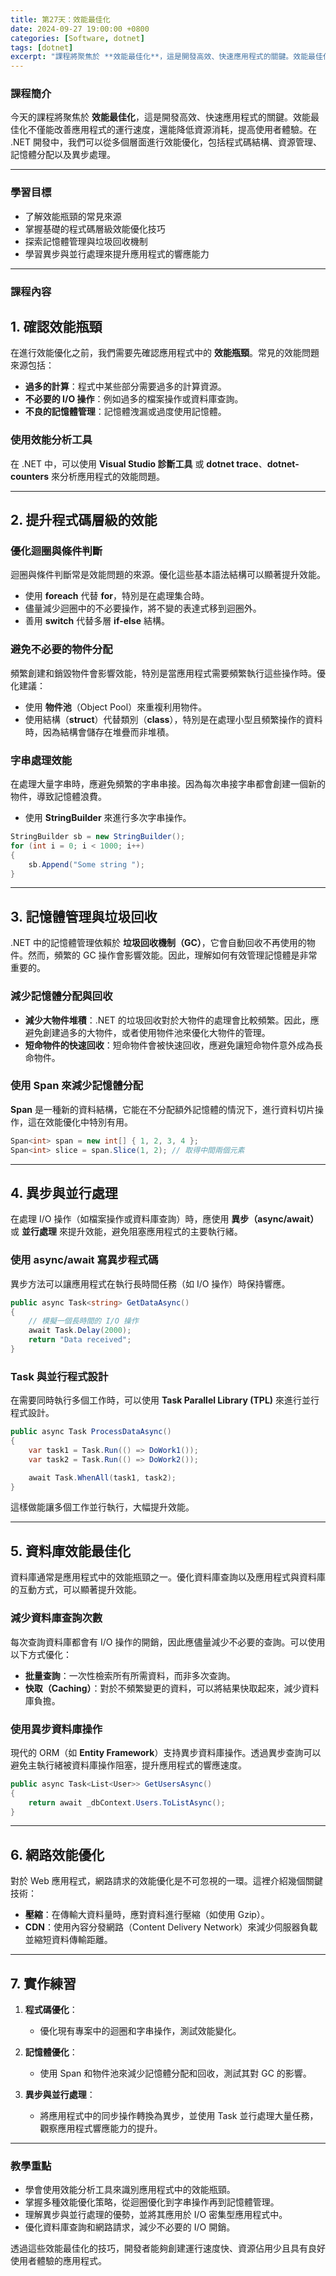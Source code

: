 ```yaml
---
title: 第27天：效能最佳化
date: 2024-09-27 19:00:00 +0800
categories: [Software, dotnet]
tags: [dotnet] 
excerpt: "課程將聚焦於 **效能最佳化**，這是開發高效、快速應用程式的關鍵。效能最佳化不僅能改善應用程式的運行速度，還能降低資源消耗，提高使用者體驗。在 .NET 開發中，我們可以從多個層面進行效能優化，包括程式碼結構、資源管理、記憶體分配以及異步處理"
---
```


### 課程簡介

今天的課程將聚焦於 **效能最佳化**，這是開發高效、快速應用程式的關鍵。效能最佳化不僅能改善應用程式的運行速度，還能降低資源消耗，提高使用者體驗。在 .NET 開發中，我們可以從多個層面進行效能優化，包括程式碼結構、資源管理、記憶體分配以及異步處理。

---

### 學習目標
- 了解效能瓶頸的常見來源
- 掌握基礎的程式碼層級效能優化技巧
- 探索記憶體管理與垃圾回收機制
- 學習異步與並行處理來提升應用程式的響應能力

---

### 課程內容

## 1. 確認效能瓶頸

在進行效能優化之前，我們需要先確認應用程式中的 **效能瓶頸**。常見的效能問題來源包括：
- **過多的計算**：程式中某些部分需要過多的計算資源。
- **不必要的 I/O 操作**：例如過多的檔案操作或資料庫查詢。
- **不良的記憶體管理**：記憶體洩漏或過度使用記憶體。

### 使用效能分析工具

在 .NET 中，可以使用 **Visual Studio 診斷工具** 或 **dotnet trace**、**dotnet-counters** 來分析應用程式的效能問題。

---

## 2. 提升程式碼層級的效能

### 優化迴圈與條件判斷

迴圈與條件判斷常是效能問題的來源。優化這些基本語法結構可以顯著提升效能。

- 使用 **foreach** 代替 **for**，特別是在處理集合時。
- 儘量減少迴圈中的不必要操作，將不變的表達式移到迴圈外。
- 善用 **switch** 代替多層 **if-else** 結構。

### 避免不必要的物件分配

頻繁創建和銷毀物件會影響效能，特別是當應用程式需要頻繁執行這些操作時。優化建議：
- 使用 **物件池**（Object Pool）來重複利用物件。
- 使用結構（**struct**）代替類別（**class**），特別是在處理小型且頻繁操作的資料時，因為結構會儲存在堆疊而非堆積。

### 字串處理效能

在處理大量字串時，應避免頻繁的字串串接。因為每次串接字串都會創建一個新的物件，導致記憶體浪費。

- 使用 **StringBuilder** 來進行多次字串操作。
  
```csharp
StringBuilder sb = new StringBuilder();
for (int i = 0; i < 1000; i++)
{
    sb.Append("Some string ");
}
```

---

## 3. 記憶體管理與垃圾回收

.NET 中的記憶體管理依賴於 **垃圾回收機制（GC）**，它會自動回收不再使用的物件。然而，頻繁的 GC 操作會影響效能。因此，理解如何有效管理記憶體是非常重要的。

### 減少記憶體分配與回收

- **減少大物件堆積**：.NET 的垃圾回收對於大物件的處理會比較頻繁。因此，應避免創建過多的大物件，或者使用物件池來優化大物件的管理。
- **短命物件的快速回收**：短命物件會被快速回收，應避免讓短命物件意外成為長命物件。

### 使用 Span<T> 來減少記憶體分配

**Span<T>** 是一種新的資料結構，它能在不分配額外記憶體的情況下，進行資料切片操作，這在效能優化中特別有用。

```csharp
Span<int> span = new int[] { 1, 2, 3, 4 };
Span<int> slice = span.Slice(1, 2); // 取得中間兩個元素
```

---

## 4. 異步與並行處理

在處理 I/O 操作（如檔案操作或資料庫查詢）時，應使用 **異步（async/await）** 或 **並行處理** 來提升效能，避免阻塞應用程式的主要執行緒。

### 使用 async/await 寫異步程式碼

異步方法可以讓應用程式在執行長時間任務（如 I/O 操作）時保持響應。

```csharp
public async Task<string> GetDataAsync()
{
    // 模擬一個長時間的 I/O 操作
    await Task.Delay(2000);
    return "Data received";
}
```

### Task 與並行程式設計

在需要同時執行多個工作時，可以使用 **Task Parallel Library (TPL)** 來進行並行程式設計。

```csharp
public async Task ProcessDataAsync()
{
    var task1 = Task.Run(() => DoWork1());
    var task2 = Task.Run(() => DoWork2());

    await Task.WhenAll(task1, task2);
}
```

這樣做能讓多個工作並行執行，大幅提升效能。

---

## 5. 資料庫效能最佳化

資料庫通常是應用程式中的效能瓶頸之一。優化資料庫查詢以及應用程式與資料庫的互動方式，可以顯著提升效能。

### 減少資料庫查詢次數

每次查詢資料庫都會有 I/O 操作的開銷，因此應儘量減少不必要的查詢。可以使用以下方式優化：
- **批量查詢**：一次性檢索所有所需資料，而非多次查詢。
- **快取（Caching）**：對於不頻繁變更的資料，可以將結果快取起來，減少資料庫負擔。

### 使用異步資料庫操作

現代的 ORM（如 **Entity Framework**）支持異步資料庫操作。透過異步查詢可以避免主執行緒被資料庫操作阻塞，提升應用程式的響應速度。

```csharp
public async Task<List<User>> GetUsersAsync()
{
    return await _dbContext.Users.ToListAsync();
}
```

---

## 6. 網路效能優化

對於 Web 應用程式，網路請求的效能優化是不可忽視的一環。這裡介紹幾個關鍵技術：
- **壓縮**：在傳輸大資料量時，應對資料進行壓縮（如使用 Gzip）。
- **CDN**：使用內容分發網路（Content Delivery Network）來減少伺服器負載並縮短資料傳輸距離。

---

## 7. 實作練習

1. **程式碼優化**：
   - 優化現有專案中的迴圈和字串操作，測試效能變化。
   
2. **記憶體優化**：
   - 使用 Span<T> 和物件池來減少記憶體分配和回收，測試其對 GC 的影響。
   
3. **異步與並行處理**：
   - 將應用程式中的同步操作轉換為異步，並使用 Task 並行處理大量任務，觀察應用程式響應能力的提升。

---

### 教學重點
- 學會使用效能分析工具來識別應用程式中的效能瓶頸。
- 掌握多種效能優化策略，從迴圈優化到字串操作再到記憶體管理。
- 理解異步與並行處理的優勢，並將其應用於 I/O 密集型應用程式中。
- 優化資料庫查詢和網路請求，減少不必要的 I/O 開銷。

透過這些效能最佳化的技巧，開發者能夠創建運行速度快、資源佔用少且具有良好使用者體驗的應用程式。
